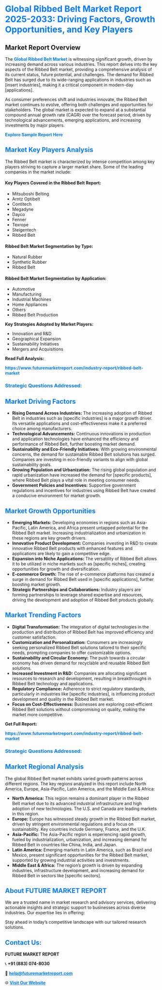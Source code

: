 <h1 style="color: #007BFF;">Global Ribbed Belt Market Report 2025-2033: Driving Factors, Growth Opportunities, and Key Players</h1>

<section id="overview">
<h2>Market Report Overview</h2>
<p>The <a href="https://www.futuremarketreport.com/industry-report/ribbed-belt-market" style="color: #007BFF; text-decoration: none;"><strong>Global Ribbed Belt Market</strong></a> is witnessing significant growth, driven by increasing demand across various industries. This report delves into the key aspects of the Ribbed Belt market, providing a comprehensive analysis of its current status, future potential, and challenges. The demand for Ribbed Belt has surged due to its wide-ranging applications in industries such as [insert industries], making it a critical component in modern-day [applications].</p>
<p>As consumer preferences shift and industries innovate, the Ribbed Belt market continues to evolve, offering both challenges and opportunities for stakeholders. The global market is expected to expand at a substantial compound annual growth rate (CAGR) over the forecast period, driven by technological advancements, emerging applications, and increasing investments by major players.</p>
</section>

<section id="overview">
<p><a href="https://www.futuremarketreport.com/request-sample/reportId=110647" style="color: #007BFF; text-decoration: none;"><strong>Explore Sample Report Here</strong></a></p>
</section>

<section id="key-players">
<h2 style="color: #007BFF;">Market Key Players Analysis</h2>
<p>The Ribbed Belt market is characterized by intense competition among key players striving to capture a larger market share. Some of the leading companies in the market include:</p>
<h4>Key Players Covered in the Ribbed Belt Report:</h4>
<ul><li>Mitsuboshi Belting</li><li>Arntz Optibelt</li><li>Contitech</li><li>Megadyne</li><li>Dayco</li><li>Fenner</li><li>Texrope</li><li>Steigentech</li><li>Ribbed Belt</li></ul>
<h4>Ribbed Belt Market Segmentation by Type:</h4>
<ul><li>Natural Rubber</li><li>Synthetic Rubber</li><li>Ribbed Belt</li></ul>

<h4>Ribbed Belt Market Segmentation by Application:</h4>
<ul><li>Automotive</li><li>Manufacturing</li><li>Industrial Machines</li><li>Home Appliances</li><li>Others</li><li>Ribbed Belt Production</li></ul>
<p><strong>Key Strategies Adopted by Market Players:</strong></p>
<ul>
<li>Innovation and R&D</li>
<li>Geographical Expansion</li>
<li>Sustainability Initiatives</li>
<li>Mergers and Acquisitions</li>
</ul>
</section>

<section>
<p><strong>Read Full Analysis: </strong></p><a href="https://www.futuremarketreport.com/industry-report/ribbed-belt-market" style="color: #007BFF; text-decoration: none;"><strong>https://www.futuremarketreport.com/industry-report/ribbed-belt-market</strong></a>
<h3 style="color: #007BFF;">Strategic Questions Addressed:</h3>
</section>

<section id="driving-factors">
<h2 style="color: #007BFF;">Market Driving Factors</h2>
<ul>
<li><strong>Rising Demand Across Industries:</strong> The increasing adoption of Ribbed Belt in industries such as [specific industries] is a major growth driver. Its versatile applications and cost-effectiveness make it a preferred choice among manufacturers.</li>
<li><strong>Technological Advancements:</strong> Continuous innovations in production and application technologies have enhanced the efficiency and performance of Ribbed Belt, further boosting market demand.</li>
<li><strong>Sustainability and Eco-Friendly Initiatives:</strong> With growing environmental concerns, the demand for sustainable Ribbed Belt solutions has surged. Companies are investing in eco-friendly variants to align with global sustainability goals.</li>
<li><strong>Growing Population and Urbanization:</strong> The rising global population and rapid urbanization have increased the demand for [specific products], where Ribbed Belt plays a vital role in meeting consumer needs.</li>
<li><strong>Government Policies and Incentives:</strong> Supportive government regulations and incentives for industries using Ribbed Belt have created a conducive environment for market growth.</li>
</ul>
</section>

<section id="growth-opportunities">
<h2 style="color: #007BFF;">Market Growth Opportunities</h2>
<ul>
<li><strong>Emerging Markets:</strong> Developing economies in regions such as Asia-Pacific, Latin America, and Africa present untapped potential for the Ribbed Belt market. Increasing industrialization and urbanization in these regions are key growth drivers.</li>
<li><strong>Innovative Product Development:</strong> Companies investing in R&D to create innovative Ribbed Belt products with enhanced features and applications are likely to gain a competitive edge.</li>
<li><strong>Expansion into Niche Applications:</strong> The versatility of Ribbed Belt allows it to be utilized in niche markets such as [specific niches], creating opportunities for growth and diversification.</li>
<li><strong>E-commerce Growth:</strong> The rise of e-commerce platforms has created a surge in demand for Ribbed Belt used in [specific applications], further boosting market growth.</li>
<li><strong>Strategic Partnerships and Collaborations:</strong> Industry players are forming partnerships to leverage shared expertise and resources, driving the development and adoption of Ribbed Belt products globally.</li>
</ul>
</section>

<section id="trending-factors">
<h2 style="color: #007BFF;">Market Trending Factors</h2>
<ul>
<li><strong>Digital Transformation:</strong> The integration of digital technologies in the production and distribution of Ribbed Belt has improved efficiency and customer satisfaction.</li>
<li><strong>Customization and Personalization:</strong> Consumers are increasingly seeking personalized Ribbed Belt solutions tailored to their specific needs, prompting companies to offer customizable options.</li>
<li><strong>Sustainability and Circular Economy:</strong> The push towards a circular economy has driven demand for recyclable and reusable Ribbed Belt solutions.</li>
<li><strong>Increased Investment in R&D:</strong> Companies are allocating significant resources to research and development, resulting in breakthroughs in Ribbed Belt technology and applications.</li>
<li><strong>Regulatory Compliance:</strong> Adherence to strict regulatory standards, particularly in industries like [specific industries], is influencing product development and quality in the Ribbed Belt market.</li>
<li><strong>Focus on Cost-Effectiveness:</strong> Businesses are exploring cost-efficient Ribbed Belt solutions without compromising on quality, making the market more competitive.</li>
</ul>
</section>

<section>
<p><strong>Get Full Report: </strong></p><a href="https://www.futuremarketreport.com/industry-report/ribbed-belt-market" style="color: #007BFF; text-decoration: none;"><strong>https://www.futuremarketreport.com/industry-report/ribbed-belt-market</strong></a>
<h3 style="color: #007BFF;">Strategic Questions Addressed:</h3>
</section>


<section id="regional-analysis">
<h2 style="color: #007BFF;">Market Regional Analysis</h2>
<p>The global Ribbed Belt market exhibits varied growth patterns across different regions. The key regions analyzed in this report include North America, Europe, Asia-Pacific, Latin America, and the Middle East & Africa:</p>
<ul>
<li><strong>North America:</strong> This region remains a dominant player in the Ribbed Belt market due to its advanced industrial infrastructure and high adoption of new technologies. The U.S. and Canada are leading markets in this region.</li>
<li><strong>Europe:</strong> Europe has witnessed steady growth in the Ribbed Belt market, driven by stringent environmental regulations and a focus on sustainability. Key countries include Germany, France, and the U.K.</li>
<li><strong>Asia-Pacific:</strong> The Asia-Pacific region is experiencing rapid growth, fueled by industrialization, urbanization, and increasing demand for Ribbed Belt in countries like China, India, and Japan.</li>
<li><strong>Latin America:</strong> Emerging markets in Latin America, such as Brazil and Mexico, present significant opportunities for the Ribbed Belt market, supported by growing industrial activities and investments.</li>
<li><strong>Middle East & Africa:</strong> The region’s growth is driven by expanding industries, infrastructure development, and increasing demand for Ribbed Belt in sectors like [specific sectors].</li>
</ul>
</section>

<footer>
<h2 style="color: #007BFF;">About FUTURE MARKET REPORT</h2>
<p>We are a trusted name in market research and advisory services, delivering actionable insights and strategic support to businesses across diverse industries. Our expertise lies in offering:</p>

<p>Stay ahead in today’s competitive landscape with our tailored research solutions.</p>

<h2 style="color: #007BFF;">Contact Us:</h2>
<p><strong>FUTURE MARKET REPORT</strong></p>
<p>📞 <strong>+91 (883) 074-8030</strong></p>
<p>📧 <strong><a href="mailto:help@futuremarketreport.com" style="color: #007BFF;">help@futuremarketreport.com</a></strong></p>
<p>🌐 <strong><a href="https://www.futuremarketreport.com/" style="color: #007BFF;">Visit Our Website</a></strong></p>
</footer>